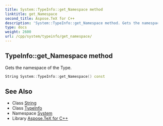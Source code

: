```yaml
---
title: System::TypeInfo::get_Namespace method
linktitle: get_Namespace
second_title: Aspose.TeX for C++
description: 'System::TypeInfo::get_Namespace method. Gets the namespace of the Type in C++.'
type: docs
weight: 2600
url: /cpp/system/typeinfo/get_namespace/
---
```

## TypeInfo::get_Namespace method


Gets the namespace of the Type.

```cpp
String System::TypeInfo::get_Namespace() const
```

## See Also

* Class [String](../../string/)
* Class [TypeInfo](../)
* Namespace [System](../../)
* Library [Aspose.TeX for C++](../../../)
